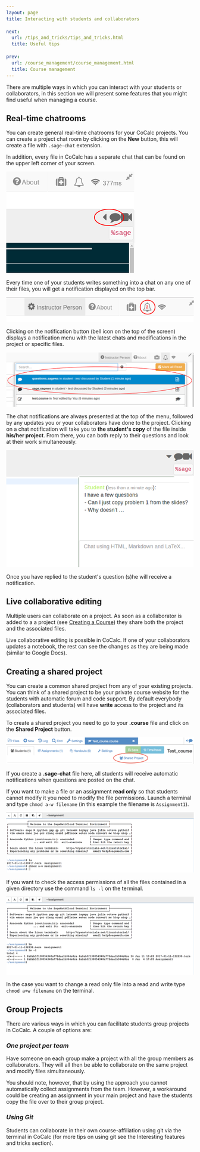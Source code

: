 ```yaml
---
layout: page
title: Interacting with students and collaborators

next:
  url: /tips_and_tricks/tips_and_tricks.html
  title: Useful tips

prev:
  url: /course_management/course_management.html
  title: Course management
---
```


There are multiple ways in which you can interact with your students or collaborators, in this section we will present some features that you might find useful when managing a course.

## Real-time chatrooms
You can create general real-time chatrooms for your CoCalc projects.
You can create a project chat room by clicking on the **New** button, this will create a file with `.sage-chat` extension.

In addition, every file in CoCalc has a separate chat that can be found on the upper left corner of your screen.

![The chat button](./assets/chat_button.png)

Every time one of your students writes something into a chat on any one of their files,
you will get a notification displayed on the top bar.

![The notification](./assets/instructor_notification.png)

Clicking on the notification button (bell icon on the top of the screen) displays a notification menu with the latest chats and modifications in the project or specific files.

![Notification Bar](./assets/notification_highlighted.png)

The chat notifications are always presented at the top of the menu, followed by any updates you or your collaborators have done to the project. Clicking on a chat notification will take you to **the student's copy** of the file inside **his/her project**.
From there, you can both reply to their questions and look at their work simultaneously.

![TA assistance example](./assets/student_question.png)

Once you have replied to the student's question (s)he will receive a notification.

## Live collaborative editing
Multiple users can collaborate on a project.
As soon as a collaborator is added to a a project (see [Creating a Course](./creating_a_course/creating_course.md)) they share both the project and the associated files.

Live collaborative editing is possible in CoCalc.
If one of your collaborators updates a notebook, the rest can see the changes as they are being made (similar to Google Docs).

## Creating a shared project
You can create a common shared project from any of your existing projects. You can think of a shared project to be your private course website for the students with automatic forum and code support. By default everybody (collaborators and students) will have **write** access to the project and its associated files.

To create a shared project you need to go to your **.course** file and click on the **Shared Project** button.

![Create shared](./assets/shared1.png)

If you create a **.sage-chat** file here, all students will receive automatic notifications when questions are posted on the chat.

If you want to make a file or an assignment **read only** so that students cannot modify it you need to modify the file permissions. Launch a terminal and type `chmod a-w filename` (in this example the filename is `Assignment1`).

![Read only files](./assets/read_only.png)

If you want to check the access permissions of all the files contained in a given directory use the command `ls -l` on the terminal.

![Access check](./assets/ls_assignment.png)

In the case you want to change a read only file into a read and write type `chmod a+w filename` on the terminal.

## Group Projects
There are various ways in which you can facilitate  students group projects in CoCalc.
A couple of options are:

### *One project per team*
Have someone on each group make a project with all the group members as collaborators.
They will all then be able to collaborate on the same project and modify files simultaneously.

You should note, however, that by using the approach you cannot automatically collect assignments from the team. However, a workaround could be creating an assignment in your main project and have the students copy the file over to their group project.

### *Using Git*
Students can collaborate in their own course-affiliation using git via the terminal in CoCalc (for more tips on using git see the Interesting features and tricks section).
